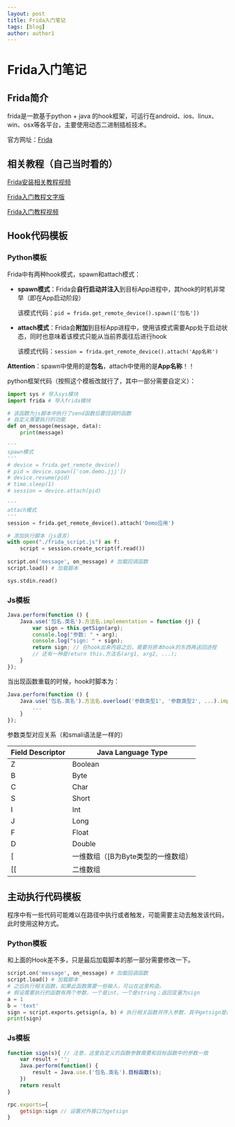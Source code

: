 ```yaml
---
layout: post
title: Frida入门笔记
tags: [blog]
author: author1
---
```


# Frida入门笔记

## Frida简介

frida是一款基于python + java 的hook框架，可运行在android、ios、linux、win、osx等各平台，主要使用动态二进制插桩技术。

官方网址：[Frida](https://frida.re/)



## 相关教程（自己当时看的）

[Frida安装相关教程视频](https://www.bilibili.com/video/BV1aY411M7QM/?spm_id_from=333.999.0.0&vd_source=1685dbb19ce1624124f7b004f1afa849)

[Frida入门教程文字版](https://zhuanlan.zhihu.com/p/370638682)

[Frida入门教程视频](https://www.bilibili.com/video/BV1C34y157M5/?spm_id_from=333.999.0.0)



## Hook代码模板

### Python模板

Frida中有两种hook模式，spawn和attach模式：

* **spawn模式**：Frida会**自行启动并注入**到目标App进程中，其hook的时机非常早（即在App启动阶段）

  该模式代码：`pid = frida.get_remote_device().spawn(['包名'])`

* **attach模式**：Frida会**附加**到目标App进程中，使用该模式需要App处于启动状态，同时也意味着该模式只能从当前界面往后进行hook

  该模式代码：`session = frida.get_remote_device().attach('App名称')`

**Attention**：spawn中使用的是**包名**，attach中使用的是**App名称**！！



python框架代码（按照这个模板改就行了，其中一部分需要自定义）：

```python
import sys # 导入sys模块
import frida # 导入frida模块

# 该函数为js脚本中执行了send函数后要回调的函数
# 自定义需要执行的功能
def on_message(message, data):
    print(message)

'''
spawn模式
'''
# device = frida.get_remote_device()
# pid = device.spawn(['com.demo.jjj'])
# device.resume(pid)
# time.sleep(1)
# session = device.attach(pid)

'''
attach模式
'''
session = frida.get_remote_device().attach('Demo应用')

# 添加执行脚本（js语言）
with open("./frida_script.js") as f:
    script = session.create_script(f.read())
    
script.on('message', on_message) # 加载回调函数
script.load() # 加载脚本

sys.stdin.read()
```



### Js模板

```js
Java.perform(function () {
    Java.use('包名.类名').方法名.implementation = function (j) {
        var sign = this.getSign(arg);
        console.log("参数: " + arg);
        console.log("sign: " + sign);
        return sign; // 在hook出来内容之后，需要将原本hook的东西再送回进程
        // 还有一种是return this.方法名(arg1, arg2, ...);
    }
});
```

当出现函数重载的时候，hook时脚本为：

```js
Java.perform(function () {
    Java.use('包名.类名').方法名.overload('参数类型1', '参数类型2', ...).implementation = function (j) {
        ...
    }
});
```

参数类型对应关系（和smali语法是一样的）

| Field Descriptor | Java Language Type                 |
| ---------------- | ---------------------------------- |
| Z                | Boolean                            |
| B                | Byte                               |
| C                | Char                               |
| S                | Short                              |
| I                | Int                                |
| J                | Long                               |
| F                | Float                              |
| D                | Double                             |
| [                | 一维数组（[B为Byte类型的一维数组） |
| [[               | 二维数组                           |





## 主动执行代码模板

程序中有一些代码可能难以在路径中执行或者触发，可能需要主动去触发该代码，此时使用这种方式。

### Python模板

和上面的Hook差不多，只是最后加载脚本的那一部分需要修改一下。

```python
script.on('message', on_message) # 加载回调函数
script.load() # 加载脚本
# 之后执行相关函数，如果此函数需要一些输入，可以在这里构造。
# 假设需要执行的函数有两个参数，一个是int，一个是string；返回变量为sign
a = 1
b = 'text'
sign = script.exports.getsign(a, b) # 执行相关函数并传入参数，其中getsign是在js脚本中自定义的函数名
print(sign)
```



### Js模板

```js
function sign(s){ // 注意，这里自定义的函数参数需要和目标函数中的参数一致
	var result = '';
	Java.perform(function() {
		result = Java.use.('包名.类名').目标函数(s);
	})
	return result
}

rpc.exports={
    getsign:sign // 设置对外接口为getsign
}
```

